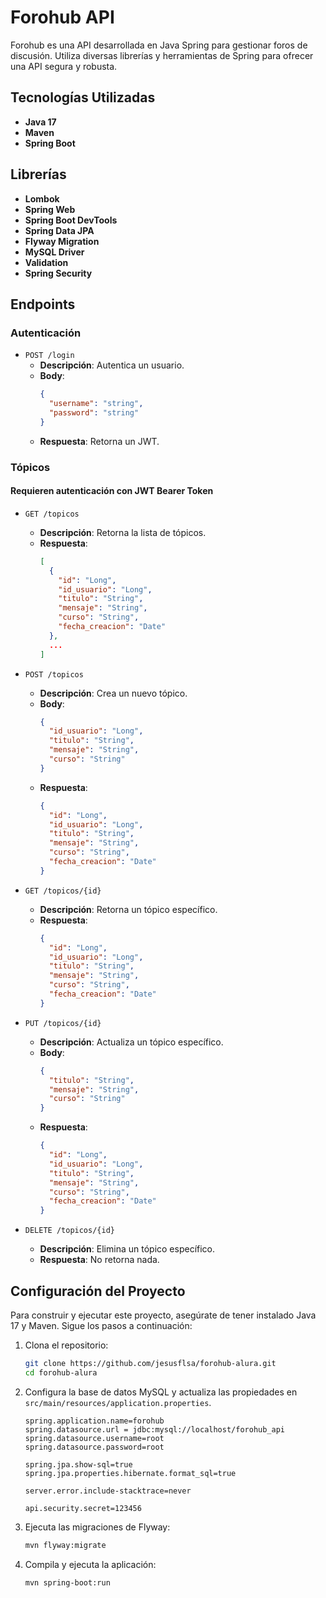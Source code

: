 # Forohub API

Forohub es una API desarrollada en Java Spring para gestionar foros de discusión. Utiliza diversas librerías y
herramientas de Spring para ofrecer una API segura y robusta.

## Tecnologías Utilizadas

- **Java 17**
- **Maven**
- **Spring Boot**

## Librerías

- **Lombok**
- **Spring Web**
- **Spring Boot DevTools**
- **Spring Data JPA**
- **Flyway Migration**
- **MySQL Driver**
- **Validation**
- **Spring Security**

## Endpoints

### Autenticación

- `POST /login`
    - **Descripción**: Autentica un usuario.
    - **Body**:
      ```json
      {
        "username": "string",
        "password": "string"
      }
      ```
    - **Respuesta**: Retorna un JWT.

### Tópicos

#### Requieren autenticación con JWT Bearer Token

- `GET /topicos`
    - **Descripción**: Retorna la lista de tópicos.
    - **Respuesta**:
      ```json
      [
        {
          "id": "Long",
          "id_usuario": "Long",
          "titulo": "String",
          "mensaje": "String",
          "curso": "String",
          "fecha_creacion": "Date"
        },
        ...
      ]
      ```

- `POST /topicos`
    - **Descripción**: Crea un nuevo tópico.
    - **Body**:
      ```json
      {
        "id_usuario": "Long",
        "titulo": "String",
        "mensaje": "String",
        "curso": "String"
      }
      ```
    - **Respuesta**:
      ```json
      {
        "id": "Long",
        "id_usuario": "Long",
        "titulo": "String",
        "mensaje": "String",
        "curso": "String",
        "fecha_creacion": "Date"
      }
      ```

- `GET /topicos/{id}`
    - **Descripción**: Retorna un tópico específico.
    - **Respuesta**:
      ```json
      {
        "id": "Long",
        "id_usuario": "Long",
        "titulo": "String",
        "mensaje": "String",
        "curso": "String",
        "fecha_creacion": "Date"
      }
      ```

- `PUT /topicos/{id}`
    - **Descripción**: Actualiza un tópico específico.
    - **Body**:
      ```json
      {
        "titulo": "String",
        "mensaje": "String",
        "curso": "String"
      }
      ```
    - **Respuesta**:
      ```json
      {
        "id": "Long",
        "id_usuario": "Long",
        "titulo": "String",
        "mensaje": "String",
        "curso": "String",
        "fecha_creacion": "Date"
      }
      ```

- `DELETE /topicos/{id}`
    - **Descripción**: Elimina un tópico específico.
    - **Respuesta**: No retorna nada.

## Configuración del Proyecto

Para construir y ejecutar este proyecto, asegúrate de tener instalado Java 17 y Maven. Sigue los pasos a continuación:

1. Clona el repositorio:
   ```bash
   git clone https://github.com/jesusflsa/forohub-alura.git
   cd forohub-alura
   ```

2. Configura la base de datos MySQL y actualiza las propiedades en `src/main/resources/application.properties`.
    ```properties
    spring.application.name=forohub
    spring.datasource.url = jdbc:mysql://localhost/forohub_api
    spring.datasource.username=root
    spring.datasource.password=root

    spring.jpa.show-sql=true
    spring.jpa.properties.hibernate.format_sql=true

    server.error.include-stacktrace=never

    api.security.secret=123456
   ```

3. Ejecuta las migraciones de Flyway:

    ```bash
    mvn flyway:migrate
    ```
4. Compila y ejecuta la aplicación:
    ```bash
    mvn spring-boot:run
   ```
